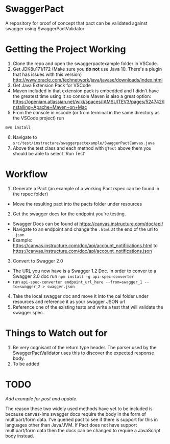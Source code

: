 # SwaggerPact
A repository for proof of concept that pact can be validated against swagger using SwaggerPactValidator

# Getting the Project Working
1. Clone the repo and open the swaggerpactexample folder in VSCode.
2. Get JDK8u171/172 (Make sure you **do not** use Java 10. There's a plugin that has issues with this version) http://www.oracle.com/technetwork/java/javase/downloads/index.html
3. Get Java Extension Pack for VSCode
4. Maven included in that extension pack is embedded and I didn't have the greatest time using it so console Maven is also a great option: https://openiam.atlassian.net/wiki/spaces/IAMSUITEV3/pages/524742/Installing+Apache+Maven+on+Mac
5. From the console in vscode (or from terminal in the same directory as the VSCode project) run 
```bash
mvn install
```
6. Navigate to `src/test/instructure/swaggerpactexample/SwaggerPactCanvas.java`
7. Above the test class and each method with `@Test` above them you should be able to select 'Run Test'

# Workflow
1. Generate a Pact (an example of a working Pact rspec can be found in the rspec folder)
- Move the resulting pact into the pacts folder under resources
2. Get the swagger docs for the endpoint you're testing.
- Swagger Docs can be found at https://canvas.instructure.com/doc/api/
- Navigate to an endpoint and change the `.html` at the end of the url to `.json`
- Example: 
  https://canvas.instructure.com/doc/api/account_notifications.html
  to
  https://canvas.instructure.com/doc/api/account_notifications.json
3. Convert to Swagger 2.0

- The URL you now have is a Swagger 1.2 Doc. In order to conver to a Swagger 2.0 doc run `npm install -g api-spec-converter`
- run `api-spec-converter endpoint_url_here --from=swagger_1 --to=swagger_2 > swagger.json`
4. Take the local swagger doc and move it into the oai folder under resources and reference it as your swagger JSON url
5. Reference one of the existing tests and write a test that will validate the swagger spec.

# Things to Watch out for
1. Be very cognisant of the return type header. The parser used by the SwaggerPactValidator uses this to discover the expected response body.
2. To be added

# TODO
*Add example for post and update.* 

The reason these two widely used methods have yet to be included is because canvas-lms swagger docs require the body in the form of multipart/form data. I've queried pact to see if there is support for this in languages other than Java/JVM. If Pact does not have support multipart/form data then the docs can be changed to require a JavaScript body instead.
